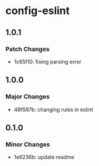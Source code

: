 # config-eslint

## 1.0.1

### Patch Changes

- 1c65f10: fixing parsing error

## 1.0.0

### Major Changes

- 48f597b: changing rules in eslint

## 0.1.0

### Minor Changes

- 1e6236b: update readme
